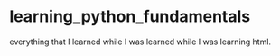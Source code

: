 # learning_python_fundamentals
everything that I learned while I was learned while I was learning html.
